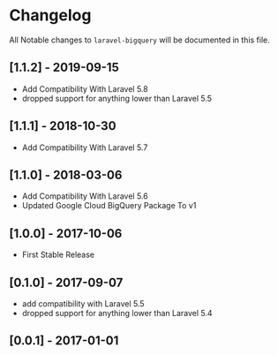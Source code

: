 # Changelog

All Notable changes to `laravel-bigquery` will be documented in this file.
## [1.1.2] - 2019-09-15
 - Add Compatibility With Laravel 5.8
 - dropped support for anything lower than Laravel 5.5

## [1.1.1] - 2018-10-30
 - Add Compatibility With Laravel 5.7

## [1.1.0] - 2018-03-06
 - Add Compatibility With Laravel 5.6
 - Updated Google Cloud BigQuery Package To v1

## [1.0.0] - 2017-10-06
 - First Stable Release

## [0.1.0] - 2017-09-07
 - add compatibility with Laravel 5.5
 - dropped support for anything lower than Laravel 5.4

## [0.0.1] - 2017-01-01

